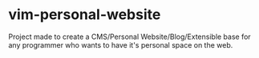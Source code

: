 # vim-personal-website

Project made to create a CMS/Personal Website/Blog/Extensible base for any programmer who wants to have it's personal space on the web.

